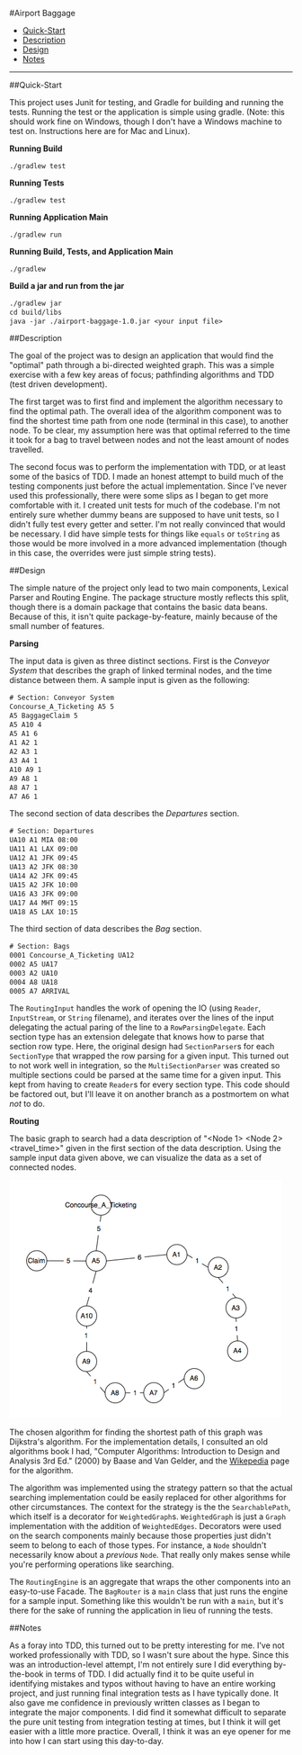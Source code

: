 #Airport Baggage

* [Quick-Start](#Quick-Start)
* [Description](#Description)
* [Design](#Design)
* [Notes](#Notes)

-----------------

##Quick-Start

This project uses Junit for testing, and Gradle for building and running the tests. Running the test or the 
application is simple using gradle. (Note: this should work fine on Windows, though I don't have a Windows machine 
to test on. Instructions here are for Mac and Linux).

__Running Build__

    ./gradlew test

__Running Tests__

    ./gradlew test

__Running Application Main__

    ./gradlew run


__Running Build, Tests, and Application Main__

    ./gradlew

__Build a jar and run from the jar__

    ./gradlew jar
    cd build/libs
    java -jar ./airport-baggage-1.0.jar <your input file>



##Description

The goal of the project was to design an application that would find the "optimal" path through a bi-directed 
weighted graph. This was a simple exercise with a few key areas of focus; pathfinding algorithms and TDD (test 
driven development).

The first target was to first find and implement the algorithm necessary to find the optimal path. The overall 
idea of the algorithm component was to find the shortest time path from one node (terminal in this case), to 
another node. To be clear, my assumption here was that optimal referred to the time it took for a bag to 
travel between nodes and not the least amount of nodes travelled. 

The second focus was to perform the implementation with TDD, or at least some of the basics of TDD. I made an 
honest attempt to build much of the testing components just before the actual implementation. Since I've never 
used this professionally, there were some slips as I began to get more comfortable with it. I created unit 
tests for much of the codebase. I'm not entirely sure whether dummy beans are supposed to have unit tests, so 
I didn't fully test every getter and setter. I'm not really convinced that would be necessary. I did have 
simple tests for things like `equals` or `toString` as those would be more involved in a more advanced 
implementation (though in this case, the overrides were just simple string tests).

##Design

The simple nature of the project only lead to two main components, Lexical Parser and Routing Engine. The package 
structure mostly reflects this split, though there is a domain package that contains the basic data beans. 
Because of this, it isn't quite package-by-feature, mainly because of the small number of features.

__Parsing__

The input data is given as three distinct sections. First is the _Conveyor System_ that describes the graph of 
linked terminal nodes, and the time distance between them. A sample input is given as the following:

    # Section: Conveyor System
    Concourse_A_Ticketing A5 5
    A5 BaggageClaim 5
    A5 A10 4
    A5 A1 6
    A1 A2 1
    A2 A3 1
    A3 A4 1
    A10 A9 1
    A9 A8 1
    A8 A7 1
    A7 A6 1

The second section of data describes the _Departures_ section. 

    # Section: Departures
    UA10 A1 MIA 08:00
    UA11 A1 LAX 09:00
    UA12 A1 JFK 09:45
    UA13 A2 JFK 08:30
    UA14 A2 JFK 09:45
    UA15 A2 JFK 10:00
    UA16 A3 JFK 09:00
    UA17 A4 MHT 09:15
    UA18 A5 LAX 10:15

The third section of data describes the _Bag_ section. 

    # Section: Bags
    0001 Concourse_A_Ticketing UA12
    0002 A5 UA17
    0003 A2 UA10
    0004 A8 UA18
    0005 A7 ARRIVAL

The `RoutingInput` handles the work of opening the IO (using `Reader`, `InputStream`, or `String` filename), and 
iterates over the lines of the input delegating the actual paring of the line to a `RowParsingDelegate`. Each section 
type has an extension delegate that knows how to parse that section row type. Here, the original design had 
`SectionParser`s for each `SectionType` that wrapped the row parsing for a given input. This turned out to not work 
well in integration, so the `MultiSectionParser` was created so multiple sections could be parsed at the same time for 
a given input. This kept from having to create `Reader`s for every section type. This code should be factored out, but 
I'll leave it on another branch as a postmortem on what _not_ to do.

__Routing__

The basic graph to search had a data description of "&lt;Node 1&gt; &lt;Node 2&gt; &lt;travel_time&gt;" given in the 
first section of the data description. Using the sample input data given above, we can visualize the data as a set 
of connected nodes.

![Example terminal graph](example_terminal_nodes.png)

The chosen algorithm for finding the shortest path of this graph was Dijkstra's algorithm. For the implementation 
details, I consulted an old algorithms book I had, "Computer Algorithms: Introduction to Design and Analysis 3rd 
Ed." (2000) by Baase and Van Gelder, and the [Wikepedia](http://en.wikipedia.org/wiki/Dijkstra's_algorithm) page 
for the algorithm.

The algorithm was implemented using the strategy pattern so that the actual searching implementation could be easily 
replaced for other algorithms for other circumstances. The context for the strategy is the the `SearchablePath`, which 
itself is a decorator for `WeightedGraph`s. `WeightedGraph` is just a `Graph` implementation with the addition of 
`WeightedEdges`. Decorators were used on the search components mainly because those properties just didn't seem to 
belong to each of those types. For instance, a `Node` shouldn't necessarily know about a _previous_ `Node`. That 
really only makes sense while you're performing operations like searching.

The `RoutingEngine` is an aggregate that wraps the other components into an easy-to-use Facade. The `BagRouter` is 
a `main` class that just runs the engine for a sample input. Something like this wouldn't be run with a `main`, but 
it's there for the sake of running the application in lieu of running the tests.


##Notes

As a foray into TDD, this turned out to be pretty interesting for me. I've not worked professionally with TDD, 
so I wasn't sure about the hype. Since this was an introduction-level attempt, I'm not entirely sure I did everything
by-the-book in terms of TDD. I did actually find it to be quite useful in identifying mistakes and typos without 
having to have an entire working project, and just running final integration tests as I have typically done. It 
also gave me confidence in previously written classes as I began to integrate the major components. I did find it 
somewhat difficult to separate the pure unit testing from integration testing at times, but I think it will get 
easier with a little more practice. Overall, I think it was an eye opener for me into how I can start using 
this day-to-day.
